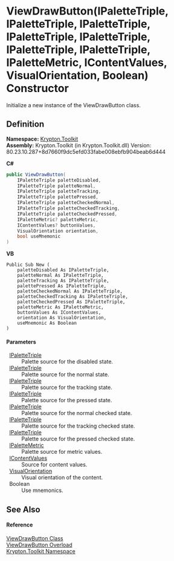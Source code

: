 # ViewDrawButton(IPaletteTriple, IPaletteTriple, IPaletteTriple, IPaletteTriple, IPaletteTriple, IPaletteTriple, IPaletteTriple, IPaletteMetric, IContentValues, VisualOrientation, Boolean) Constructor


Initialize a new instance of the ViewDrawButton class.



## Definition
**Namespace:** <a href="79d2eac2-21f4-54ff-7552-b20c33c30600.md">Krypton.Toolkit</a>  
**Assembly:** Krypton.Toolkit (in Krypton.Toolkit.dll) Version: 80.23.10.287+8d7660f9dc5efd033fabe008ebfb904beab6d444

**C#**
``` C#
public ViewDrawButton(
	IPaletteTriple paletteDisabled,
	IPaletteTriple paletteNormal,
	IPaletteTriple paletteTracking,
	IPaletteTriple palettePressed,
	IPaletteTriple paletteCheckedNormal,
	IPaletteTriple paletteCheckedTracking,
	IPaletteTriple paletteCheckedPressed,
	IPaletteMetric? paletteMetric,
	IContentValues? buttonValues,
	VisualOrientation orientation,
	bool useMnemonic
)
```
**VB**
``` VB
Public Sub New ( 
	paletteDisabled As IPaletteTriple,
	paletteNormal As IPaletteTriple,
	paletteTracking As IPaletteTriple,
	palettePressed As IPaletteTriple,
	paletteCheckedNormal As IPaletteTriple,
	paletteCheckedTracking As IPaletteTriple,
	paletteCheckedPressed As IPaletteTriple,
	paletteMetric As IPaletteMetric,
	buttonValues As IContentValues,
	orientation As VisualOrientation,
	useMnemonic As Boolean
)
```



#### Parameters
<dl><dt>  <a href="6e0b2125-ea47-b68f-46f9-5c79c12d3589.md">IPaletteTriple</a></dt><dd>Palette source for the disabled state.</dd><dt>  <a href="6e0b2125-ea47-b68f-46f9-5c79c12d3589.md">IPaletteTriple</a></dt><dd>Palette source for the normal state.</dd><dt>  <a href="6e0b2125-ea47-b68f-46f9-5c79c12d3589.md">IPaletteTriple</a></dt><dd>Palette source for the tracking state.</dd><dt>  <a href="6e0b2125-ea47-b68f-46f9-5c79c12d3589.md">IPaletteTriple</a></dt><dd>Palette source for the pressed state.</dd><dt>  <a href="6e0b2125-ea47-b68f-46f9-5c79c12d3589.md">IPaletteTriple</a></dt><dd>Palette source for the normal checked state.</dd><dt>  <a href="6e0b2125-ea47-b68f-46f9-5c79c12d3589.md">IPaletteTriple</a></dt><dd>Palette source for the tracking checked state.</dd><dt>  <a href="6e0b2125-ea47-b68f-46f9-5c79c12d3589.md">IPaletteTriple</a></dt><dd>Palette source for the pressed checked state.</dd><dt>  <a href="24be40a1-a3fd-2c4b-ff96-f9b04b615193.md">IPaletteMetric</a></dt><dd>Palette source for metric values.</dd><dt>  <a href="a3b0103b-df64-4b03-a61f-11688b6e75bf.md">IContentValues</a></dt><dd>Source for content values.</dd><dt>  <a href="d38051f8-c2cc-e81c-0029-02f7ad46f2fa.md">VisualOrientation</a></dt><dd>Visual orientation of the content.</dd><dt>  Boolean</dt><dd>Use mnemonics.</dd></dl>

## See Also


#### Reference
<a href="bdfd48bd-9f28-acc4-7e42-3a9b4952ce9e.md">ViewDrawButton Class</a>  
<a href="5f1b877b-6dc6-73f5-cd40-d1fb44942497.md">ViewDrawButton Overload</a>  
<a href="79d2eac2-21f4-54ff-7552-b20c33c30600.md">Krypton.Toolkit Namespace</a>  
